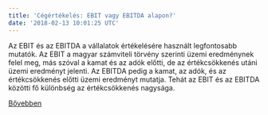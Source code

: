 ```yaml
---
title: 'Cégértékelés: EBIT vagy EBITDA alapon?'
date: '2018-02-13 10:01:25 UTC'
---
```


Az EBIT és az EBITDA a vállalatok értékelésére használt legfontosabb mutatók. Az EBIT a magyar számviteli törvény szerinti üzemi eredménynek felel meg, más szóval a kamat és az adók előtti, de az értékcsökkenés utáni üzemi eredményt jelenti. Az EBITDA pedig a kamat, az adók, és az értékcsökkenés előtti üzemi eredményt mutatja. Tehát az EBIT és az EBITDA közötti fő különbség az értékcsökkenés nagysága.


[Bővebben](http://ift.tt/2EphqPO)
